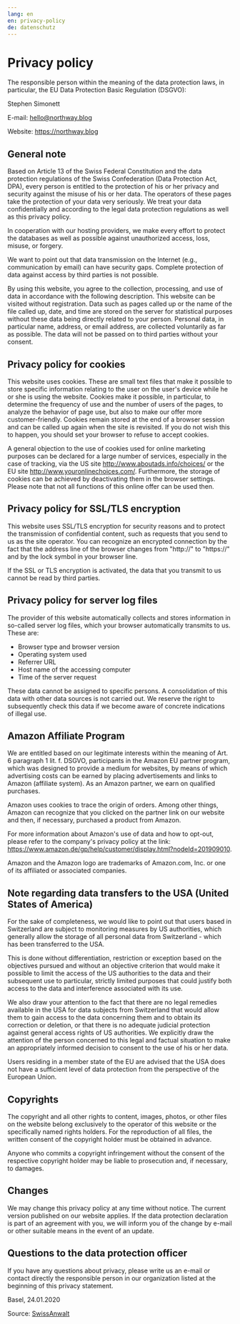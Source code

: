 ```yaml
---
lang: en
en: privacy-policy
de: datenschutz
---
```


# Privacy policy

The responsible person within the meaning of the data protection laws, in particular, the EU Data Protection Basic Regulation (DSGVO):

Stephen Simonett

E-mail: hello@northway.blog

Website: https://northway.blog

## General note

Based on Article 13 of the Swiss Federal Constitution and the data protection regulations of the Swiss Confederation (Data Protection Act, DPA), every person is entitled to the protection of his or her privacy and security against the misuse of his or her data. The operators of these pages take the protection of your data very seriously. We treat your data confidentially and according to the legal data protection regulations as well as this privacy policy.

In cooperation with our hosting providers, we make every effort to protect the databases as well as possible against unauthorized access, loss, misuse, or forgery.

We want to point out that data transmission on the Internet (e.g., communication by email) can have security gaps. Complete protection of data against access by third parties is not possible.

By using this website, you agree to the collection, processing, and use of data in accordance with the following description. This website can be visited without registration. Data such as pages called up or the name of the file called up, date, and time are stored on the server for statistical purposes without these data being directly related to your person. Personal data, in particular name, address, or email address, are collected voluntarily as far as possible. The data will not be passed on to third parties without your consent.

## Privacy policy for cookies

This website uses cookies. These are small text files that make it possible to store specific information relating to the user on the user's device while he or she is using the website. Cookies make it possible, in particular, to determine the frequency of use and the number of users of the pages, to analyze the behavior of page use, but also to make our offer more customer-friendly. Cookies remain stored at the end of a browser session and can be called up again when the site is revisited. If you do not wish this to happen, you should set your browser to refuse to accept cookies.

A general objection to the use of cookies used for online marketing purposes can be declared for a large number of services, especially in the case of tracking, via the US site http://www.aboutads.info/choices/ or the EU site http://www.youronlinechoices.com/. Furthermore, the storage of cookies can be achieved by deactivating them in the browser settings. Please note that not all functions of this online offer can be used then.

## Privacy policy for SSL/TLS encryption

This website uses SSL/TLS encryption for security reasons and to protect the transmission of confidential content, such as requests that you send to us as the site operator. You can recognize an encrypted connection by the fact that the address line of the browser changes from "http://" to "https://" and by the lock symbol in your browser line.

If the SSL or TLS encryption is activated, the data that you transmit to us cannot be read by third parties.

## Privacy policy for server log files

The provider of this website automatically collects and stores information in so-called server log files, which your browser automatically transmits to us. These are:

- Browser type and browser version
- Operating system used
- Referrer URL
- Host name of the accessing computer
- Time of the server request

These data cannot be assigned to specific persons. A consolidation of this data with other data sources is not carried out. We reserve the right to subsequently check this data if we become aware of concrete indications of illegal use.

## Amazon Affiliate Program

We are entitled based on our legitimate interests within the meaning of Art. 6 paragraph 1 lit. f. DSGVO, participants in the Amazon EU partner program, which was designed to provide a medium for websites, by means of which advertising costs can be earned by placing advertisements and links to Amazon (affiliate system). As an Amazon partner, we earn on qualified purchases.

Amazon uses cookies to trace the origin of orders. Among other things, Amazon can recognize that you clicked on the partner link on our website and then, if necessary, purchased a product from Amazon.

For more information about Amazon's use of data and how to opt-out, please refer to the company's privacy policy at the link: https://www.amazon.de/gp/help/customer/display.html?nodeId=201909010.

Amazon and the Amazon logo are trademarks of Amazon.com, Inc. or one of its affiliated or associated companies.

## Note regarding data transfers to the USA (United States of America)

For the sake of completeness, we would like to point out that users based in Switzerland are subject to monitoring measures by US authorities, which generally allow the storage of all personal data from Switzerland - which has been transferred to the USA.

This is done without differentiation, restriction or exception based on the objectives pursued and without an objective criterion that would make it possible to limit the access of the US authorities to the data and their subsequent use to particular, strictly limited purposes that could justify both access to the data and interference associated with its use.

We also draw your attention to the fact that there are no legal remedies available in the USA for data subjects from Switzerland that would allow them to gain access to the data concerning them and to obtain its correction or deletion, or that there is no adequate judicial protection against general access rights of US authorities. We explicitly draw the attention of the person concerned to this legal and factual situation to make an appropriately informed decision to consent to the use of his or her data.

Users residing in a member state of the EU are advised that the USA does not have a sufficient level of data protection from the perspective of the European Union.

## Copyrights

The copyright and all other rights to content, images, photos, or other files on the website belong exclusively to the operator of this website or the specifically named rights holders. For the reproduction of all files, the written consent of the copyright holder must be obtained in advance.

Anyone who commits a copyright infringement without the consent of the respective copyright holder may be liable to prosecution and, if necessary, to damages.

## Changes

We may change this privacy policy at any time without notice. The current version published on our website applies. If the data protection declaration is part of an agreement with you, we will inform you of the change by e-mail or other suitable means in the event of an update.

## Questions to the data protection officer

If you have any questions about privacy, please write us an e-mail or contact directly the responsible person in our organization listed at the beginning of this privacy statement.

Basel, 24.01.2020

Source: [SwissAnwalt](https://www.swissanwalt.ch/)
